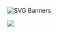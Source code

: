 ![SVG Banners](https://svg-banners.vercel.app/api?type=origin&text1=Abhishek%20Thakur%20🤠&text2=💖%20Open%20Source&width=800&height=400)

![](https://komarev.com/ghpvc/?username=your-github-username)

